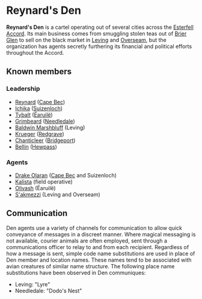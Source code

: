 # Reynard's Den

**Reynard's Den** is a cartel operating out of several cities across the [Esterfell Accord](../../societies/esterfell-accord/esterfell-accord.md). Its main business comes from smuggling stolen teas out of [Brier Glen](../../societies/esterfell-accord/brier-glen.md) to sell on the black market in [Leving](../../societies/esterfell-accord/leving/leving.md) and [Overseam](../../societies/esterfell-accord/overseam.md), but the organization has agents secretly furthering its financial and political efforts throughout the Accord.

## Known members

### Leadership

- [Reynard](members/reynard.md) ([Cape Bec](../../societies/esterfell-accord/cape-bec/cape-bec.md))
- [Ichika](members/ichika.md) ([Suizenloch](../../societies/esterfell-accord/suizenloch.md))
- [Tybalt](members/tybalt.md) ([Ëaruilë](../../societies/esterfell-accord/earuile.md))
- [Grimbeard](members/grimbeard.md) ([Needledale](../../societies/esterfell-accord/needledale.md))
- [Baldwin Marshbluff](../gilded-purse/members/baldwin-marshbluff.md) (Leving)
- [Krueger](members/krueger.md) ([Redgrave](../../societies/esterfell-accord/redgrave.md))
- [Chanticleer](members/chanticleer.md) ([Bridgeport](../../societies/esterfell-accord/bridgeport.md))
- [Bellin](members/bellin.md) ([Hewpass](../../societies/esterfell-accord/hewpass.md))

### Agents

- [Drake Olaran](members/drake-olaran.md) ([Cape Bec](../../societies/esterfell-accord/cape-luz.md) and Suizenloch)
- [Kalista](members/kalista.md) (field operative)
- [Olivash](members/olivash.md) (Ëaruilë)
- [S'akmezzi](members/sakmezzi.md) (Leving and Overseam)

## Communication

Den agents use a variety of channels for communication to allow quick conveyance of messages in a discreet manner. Where magical messaging is not available, courier animals are often employed, sent through a communications officer to relay to and from each recipient. Regardless of how a message is sent, simple code name substitutions are used in place of Den member and location names. These names tend to be associated with avian creatures of similar name structure. The following place name substitutions have been observed in Den communiques:

- Leving: "Lyre"
- Needledale: "Dodo's Nest"
